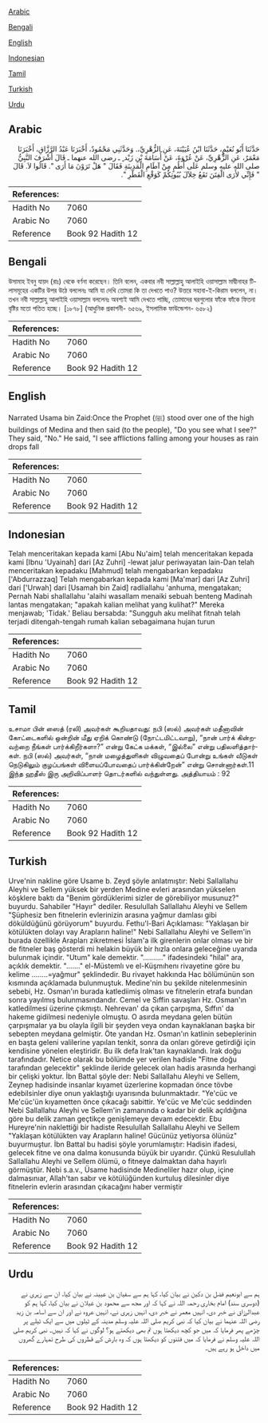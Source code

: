 [Arabic](#arabic)

[Bengali](#bengali)

[English](#english)

[Indonesian](#indonesian)

[Tamil](#tamil)

[Turkish](#turkish)

[Urdu](#urdu)

## Arabic


<div dir="rtl" lang="ar" style={{fontSize:'larger',backgroundColor:'#f8f9fa',padding:20}}>
حَدَّثَنَا أَبُو نُعَيْمٍ، حَدَّثَنَا ابْنُ عُيَيْنَةَ، عَنِ الزُّهْرِيِّ،‏.‏ وَحَدَّثَنِي مَحْمُودٌ، أَخْبَرَنَا عَبْدُ الرَّزَّاقِ، أَخْبَرَنَا مَعْمَرٌ، عَنِ الزُّهْرِيِّ، عَنْ عُرْوَةَ، عَنْ أُسَامَةَ بْنِ زَيْد ٍ ـ رضى الله عنهما ـ قَالَ أَشْرَفَ النَّبِيُّ صلى الله عليه وسلم عَلَى أُطُمٍ مِنْ آطَامِ الْمَدِينَةِ فَقَالَ ‏"‏ هَلْ تَرَوْنَ مَا أَرَى ‏"‏‏.‏ قَالُوا لاَ‏.‏ قَالَ ‏"‏ فَإِنِّي لأَرَى الْفِتَنَ تَقَعُ خِلاَلَ بُيُوتِكُمْ كَوَقْعِ الْقَطْرِ ‏"‏‏.‏
</div>
<div style={{backgroundColor:'#f8f9fa',padding:20, marginBottom: 10}}><table> <thead> <tr> <th>References:</th> <th></th> </tr> </thead> <tbody><tr><td>Hadith No</td><td>7060</td></tr><tr><td>Arabic No</td><td>7060</td></tr><tr><td>Reference</td><td>Book 92 Hadith 12</td></tr></tbody></table></div>

## Bengali


<div dir="ltr" lang="bn" style={{fontSize:'larger',backgroundColor:'#f8f9fa',padding:20}}>
উসামাহ ইবনু যায়দ (রাঃ) থেকে বর্ণনা করেছেন। তিনি বলেন, একবার নবী সাল্লাল্লাহু আলাইহি ওয়াসাল্লাম মাদ্বীনাহর টিলাসমূহের একটির উপর উঠে বললেনঃ আমি যা দেখি তোমরা কি তা দেখতে পাও? উত্তরে সহাবা-ই-কিরাম বললেন, না। তখন নবী সাল্লাল্লাহু আলাইহি ওয়াসাল্লাম বললেনঃ অবশ্যই আমি দেখতে পাচ্ছি, তোমাদের ঘরগুলোর ফাঁকে ফাঁকে ফিতনা বৃষ্টির মতো পতিত হচ্ছে। [১৮৭৮] (আধুনিক প্রকাশনী- ৬৫৬৯, ইসলামিক ফাউন্ডেশন- ৬৫৮২)
</div>
<div style={{backgroundColor:'#f8f9fa',padding:20, marginBottom: 10}}><table> <thead> <tr> <th>References:</th> <th></th> </tr> </thead> <tbody><tr><td>Hadith No</td><td>7060</td></tr><tr><td>Arabic No</td><td>7060</td></tr><tr><td>Reference</td><td>Book 92 Hadith 12</td></tr></tbody></table></div>

## English


<div dir="ltr" lang="en" style={{fontSize:'larger',backgroundColor:'#f8f9fa',padding:20}}>
Narrated Usama bin Zaid:Once the Prophet (ﷺ) stood over one of the high buildings of Medina and then said (to the people), "Do you see what I see?" They said, "No." He said, "I see afflictions falling among your houses as rain drops fall
</div>
<div style={{backgroundColor:'#f8f9fa',padding:20, marginBottom: 10}}><table> <thead> <tr> <th>References:</th> <th></th> </tr> </thead> <tbody><tr><td>Hadith No</td><td>7060</td></tr><tr><td>Arabic No</td><td>7060</td></tr><tr><td>Reference</td><td>Book 92 Hadith 12</td></tr></tbody></table></div>

## Indonesian


<div dir="ltr" lang="id" style={{fontSize:'larger',backgroundColor:'#f8f9fa',padding:20}}>
Telah menceritakan kepada kami [Abu Nu'aim] telah menceritakan kepada kami [Ibnu 'Uyainah] dari [Az Zuhri] -lewat jalur periwayatan lain-Dan telah menceritakan kepadaku [Mahmud] telah mengabarkan kepadaku ['Abdurrazzaq] Telah mengabarkan kepada kami [Ma'mar] dari [Az Zuhri] dari ['Urwah] dari [Usamah bin Zaid] radliallahu 'anhuma, mengatakan; Pernah Nabi shallallahu 'alaihi wasallam menaiki sebuah benteng Madinah lantas mengatakan; "apakah kalian melihat yang kulihat?" Mereka menjawab; 'Tidak.' Beliau bersabda: "Sungguh aku melihat fitnah telah terjadi ditengah-tengah rumah kalian sebagaimana hujan turun
</div>
<div style={{backgroundColor:'#f8f9fa',padding:20, marginBottom: 10}}><table> <thead> <tr> <th>References:</th> <th></th> </tr> </thead> <tbody><tr><td>Hadith No</td><td>7060</td></tr><tr><td>Arabic No</td><td>7060</td></tr><tr><td>Reference</td><td>Book 92 Hadith 12</td></tr></tbody></table></div>

## Tamil


<div dir="ltr" lang="ta" style={{fontSize:'larger',backgroundColor:'#f8f9fa',padding:20}}>
உசாமா பின் ஸைத் (ரலி) அவர்கள் கூறியதாவது: நபி (ஸல்) அவர்கள் மதீனாவின் கோட்டைகளில் ஒன்றின் மீது ஏறிக் கொண்டு (நோட்டமிட்டவாறு), “நான் பார்க் கின்றவற்றை நீங்கள் பார்க்கிறீர்களா?” என்று கேட்க மக்கள், “இல்லை” என்று பதிலளித்தார்கள். நபி (ஸல்) அவர்கள், “நான் மழைத்துளிகள் விழுவதைப் போன்று உங்கள் வீடுகள் நெடுகிலும் குழப்பங்கள் விளையப்போவதைப் பார்க்கின்றேன்” என்று சொன்னார்கள்.11 இந்த ஹதீஸ் இரு அறிவிப்பாளர் தொடர்களில் வந்துள்ளது. அத்தியாயம் : 92
</div>
<div style={{backgroundColor:'#f8f9fa',padding:20, marginBottom: 10}}><table> <thead> <tr> <th>References:</th> <th></th> </tr> </thead> <tbody><tr><td>Hadith No</td><td>7060</td></tr><tr><td>Arabic No</td><td>7060</td></tr><tr><td>Reference</td><td>Book 92 Hadith 12</td></tr></tbody></table></div>

## Turkish


<div dir="ltr" lang="tr" style={{fontSize:'larger',backgroundColor:'#f8f9fa',padding:20}}>
Urve'nin nakline göre Usame b. Zeyd şöyle anlatmıştır: Nebi Sallallahu Aleyhi ve Sellem yüksek bir yerden Medine evleri arasından yükselen köşklere baktı da "Benim gördüklerimi sizler de görebiliyor musunuz?" buyurdu. Sahabiler "Hayır" dediler. Resulullah Sallallahu Aleyhi ve Sellem "Şüphesiz ben fitnelerin evlerinizin arasına yağmur damlası gibi döküldüğünü görüyorum" buyurdu. Fethu'l-Bari Açıklaması: "Yaklaşan bir kötülükten dolayı vay Arapların haline!" Nebi Sallallahu Aleyhi ve Sellem'in burada özellikle Arapları zikretmesi İslam'a ilk girenlerin onlar olması ve bir de fitneler baş gösterdi mi helakin büyük bir hızla onlara geleceğine uyarıda bulunmak içindir. "Utum" kale demektir. ".........." ifadesindeki "hilal" ara, açıklık demektir. "......." el-Müstemlı ve el-Küşmıhenı rivayetine göre bu kelime ........=yağmur" şeklindedir. Bu rivayet hakkında Hac bölümünün son kısmında açıklamada bulunmuştuk. Medine'nin bu şekilde nitelenmesinin sebebi, Hz. Osman'ın burada katlediimiş olması ve fitnelerin etrafa bundan sonra yayılmış bulunmasındandır. Cemel ve Sıffin savaşları Hz. Osman'ın katledilmesi üzerine çıkmıştı. Nehrevan' da çıkan çarpışma, Sıffın' da hakeme gidilmesi nedeniyle olmuştu. O asırda meydana gelen bütün çarpışmalar ya bu olayla ilgili bir şeyden veya ondan kaynaklanan başka bir sebepten meydana gelmiştir. Öte yandan Hz. Osman'ın katlinin sebeplerinin en başta geleni valilerine yapılan tenkit, sonra da onları göreve getirdiği için kendisine yönelen eleştiridir. Bu ilk defa Irak'tan kaynaklandı. Irak doğu tarafındadır. Netice olarak bu bölümde yer verilen hadisle "Fitne doğu tarafından gelecektir" şeklinde ileride gelecek olan hadis arasında herhangi bir çelişki yoktur. İbn Battal şöyle der: Nebi Sallallahu Aleyhi ve Sellem, Zeynep hadisinde insanlar kıyamet üzerlerine kopmadan önce tövbe edebilsinler diye onun yaklaştığı uyarısında bulunmaktadır. "Ye'cüc ve Me'cüc'ün kıyametten önce çıkacağı sabittir. Ye'cüc ve Me'cüc seddinden Nebi Sallallahu Aleyhi ve Sellem'in zamanında o kadar bir delik açıldığına göre bu delik zaman geçtikçe genişlemeye devam edecektir. Ebu Hureyre'nin naklettiği bir hadiste Resulullah Sallallahu Aleyhi ve Sellem "Yaklaşan kötülükten vay Arapların haline! Gücünüz yetiyorsa ölünüz" buyurmuştur. İbn Battal bu hadisi şöyle yorumlamıştır: Hadisin ifadesi, gelecek fitne ve ona daIma konusunda büyük bir uyarıdır. Çünkü Resulullah Sallallahu Aleyhi ve Sellem ölümü, o fitneye dalmaktan daha hayırlı görmüştür. Nebi s.a.v., Üsame hadisinde Medineliler hazır olup, içine dalmasınıar, Allah'tan sabır ve kötülüğünden kurtuluş dilesinler diye fitnelerin evlerin arasından çıkacağını haber vermiştir
</div>
<div style={{backgroundColor:'#f8f9fa',padding:20, marginBottom: 10}}><table> <thead> <tr> <th>References:</th> <th></th> </tr> </thead> <tbody><tr><td>Hadith No</td><td>7060</td></tr><tr><td>Arabic No</td><td>7060</td></tr><tr><td>Reference</td><td>Book 92 Hadith 12</td></tr></tbody></table></div>

## Urdu


<div dir="rtl" lang="ur" style={{fontSize:'larger',backgroundColor:'#f8f9fa',padding:20}}>
ہم سے ابونعیم فضل بن دکین نے بیان کیا، کہا ہم سے سفیان بن عیینہ نے بیان کیا، ان سے زہری نے (دوسری سند) امام بخاری رحمہ اللہ نے کہا کہ اور مجھ سے محمود بن غیلان نے بیان کیا، کہا ہم کو عبدالرزاق نے خبر دی، انہیں معمر نے خبر دی، انہیں زہری نے، انہیں عروہ نے اور ان سے اسامہ بن زید رضی اللہ عنہما نے بیان کیا کہ نبی کریم صلی اللہ علیہ وسلم مدینہ کے ٹیلوں میں سے ایک ٹیلے پر چڑھے پھر فرمایا کہ میں جو کچھ دیکھتا ہوں تم بھی دیکھتے ہو؟ لوگوں نے کہا کہ نہیں۔ نبی کریم صلی اللہ علیہ وسلم نے فرمایا کہ میں فتنوں کو دیکھتا ہوں کہ وہ بارش کے قطروں کی طرح تمہارے گھروں میں داخل ہو رہے ہیں۔
</div>
<div style={{backgroundColor:'#f8f9fa',padding:20, marginBottom: 10}}><table> <thead> <tr> <th>References:</th> <th></th> </tr> </thead> <tbody><tr><td>Hadith No</td><td>7060</td></tr><tr><td>Arabic No</td><td>7060</td></tr><tr><td>Reference</td><td>Book 92 Hadith 12</td></tr></tbody></table></div>